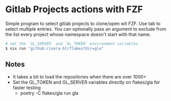# Gitlab Projects actions with FZF

Simple program to select gitlab projects to clone/open wit FZF. Use tab to select multiple entries.
You can optionally pass an argument to exclude from the list every project whose namespace doesn't start with that name.

```bash
# set the `GL_SERVER` and `GL_TOKEN` environment variables.
$ nix run "github:rivera-bl/flakes?dir=gla"
```

## Notes

- It takes a bit to load the repositories when there are over 1000+
- Set the GL_TOKEN and GL_SERVER variables directly on flakes/gla for faster testing
  -  poetry -C flakes/gla run gla
